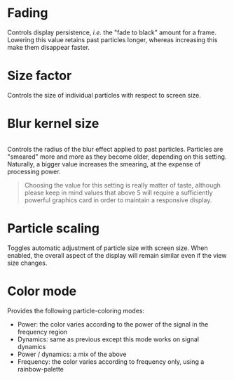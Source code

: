 # Fading
<link type="document" target="Controls">Controls</link>
display persistence, <i>i.e.</i> the "fade to black" amount for a frame. Lowering this value retains
past particles longer, whereas increasing this make them disappear faster.

# Size factor
<link type="document" target="Controls">Controls</link>
the size of individual particles with respect to screen size.

# Blur kernel size
<image name="BlurKernelSize"
filename="C:\Sources\Flux\FluxtAnalyzer\Software\FluxTAnalyzer\Documents\graphics\Cropped\Nebula\BlurKernelSize.png"></image>

<link type="document" target="Controls">Controls</link>
the radius of the blur effect applied to past particles. Particles are "smeared" more and more as
they become older, depending on this setting. Naturally, a bigger value increases the smearing, at
the expense of processing power.

> Choosing the value for this setting is really matter of taste, although please keep in mind values
that above 5 will require a sufficiently powerful graphics card in order to maintain a responsive
display.

# Particle scaling
Toggles automatic adjustment of particle size with screen size. When enabled, the overall aspect
of the display will remain similar even if the view size changes.

# Color mode
Provides the following particle-coloring modes:
* Power: the color varies according to the power of the signal in the frequency region
* <link type="document" target="Dynamics">Dynamics</link>: same as previous except this mode works on signal dynamics
* Power / dynamics: a mix of the above
* Frequency: the color varies according to frequency only, using a rainbow-palette


